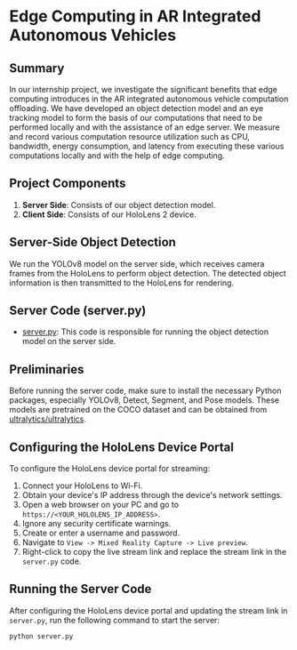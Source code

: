 # Edge Computing in AR Integrated Autonomous Vehicles

## Summary

In our internship project, we investigate the significant benefits that edge computing introduces in the AR integrated autonomous vehicle computation offloading. We have developed an object detection model and an eye tracking model to form the basis of our computations that need to be performed locally and with the assistance of an edge server. We measure and record various computation resource utilization such as CPU, bandwidth, energy consumption, and latency from executing these various computations locally and with the help of edge computing.

## Project Components

1. **Server Side**: Consists of our object detection model.
2. **Client Side**: Consists of our HoloLens 2 device.

## Server-Side Object Detection

We run the YOLOv8 model on the server side, which receives camera frames from the HoloLens to perform object detection. The detected object information is then transmitted to the HoloLens for rendering.

## Server Code (server.py)

- [server.py](server/server.py): This code is responsible for running the object detection model on the server side.

## Preliminaries

Before running the server code, make sure to install the necessary Python packages, especially YOLOv8, Detect, Segment, and Pose models. These models are pretrained on the COCO dataset and can be obtained from [ultralytics/ultralytics](https://github.com/ultralytics/ultralytics).

## Configuring the HoloLens Device Portal

To configure the HoloLens device portal for streaming:

1. Connect your HoloLens to Wi-Fi.
2. Obtain your device's IP address through the device's network settings.
3. Open a web browser on your PC and go to `https://<YOUR_HOLOLENS_IP_ADDRESS>`.
4. Ignore any security certificate warnings.
5. Create or enter a username and password.
6. Navigate to `View -> Mixed Reality Capture -> Live preview`.
7. Right-click to copy the live stream link and replace the stream link in the `server.py` code.

## Running the Server Code

After configuring the HoloLens device portal and updating the stream link in `server.py`, run the following command to start the server:

```bash
python server.py
